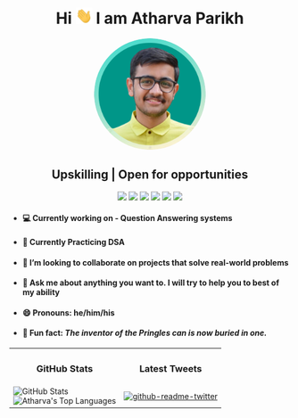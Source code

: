 <!-- **AtharvaParikh/AtharvaParikh** is a ✨ _special_ ✨ repository because its `README.md` (this file) appears on your GitHub profile. -->

<!-- Here are some ideas to get you started: -->

<h1 align="center"> Hi <img src="https://raw.githubusercontent.com/ABSphreak/ABSphreak/master/gifs/Hi.gif" width="30px"> I am Atharva Parikh</h1>

<p align="center"><img src="https://github.com/AtharvaParikh/AtharvaParikh/blob/main/github1.png" height="auto" width="200" style="border-radius:50%"></p>
<h2 align="center">Upskilling | Open for opportunities</h2>
<p align="center">
  <a href="https://www.twitter.com/atharvaaparikh"><img src="https://img.shields.io/badge/twitter-%231DA1F2.svg?&style=for-the-badge&logo=twitter&logoColor=white" height=30></a> 
  <a href="https://www.linkedin.com/in/atharvaparikh"><img src="https://img.shields.io/badge/linkedin-%230077B5.svg?&style=for-the-badge&logo=linkedin&logoColor=white" height=30></a> 
  <a href="https://auth.geeksforgeeks.org/user/atharvaparikh07/practice/"><img src="https://img.shields.io/badge/GeeksforGeeks-gray?style=for-the-badge&logo=geeksforgeeks&logoColor=35914c" height=30></a>
  <a href="https://leetcode.com/ap07/"><img src="https://img.shields.io/badge/LeetCode-000000?style=for-the-badge&logo=LeetCode&logoColor=#d16c06" height=30></a>
  <a href="https://www.kaggle.com/atharvaparikh"><img src="https://img.shields.io/badge/Kaggle-20BEFF?style=for-the-badge&logo=Kaggle&logoColor=white" height=30></a>
  <a href="mailto:aptahrairkvha@gmail.com"><img src="https://img.shields.io/badge/Gmail-D14836?style=for-the-badge&logo=gmail&logoColor=white" height=30></a>
</p>
<ul>
  <li><h4>💻 Currently working on - Question Answering systems</h4></li>
  <li><h4>🌱 Currently Practicing DSA</h4></li>
  <li><h4>👯 I’m looking to collaborate on projects that solve real-world problems</h4></li>
  <li><h4>💬 Ask me about anything you want to. I will try to help you to best of my ability</h4></li>
  <li><h4>😄 Pronouns: he/him/his</h4></li>
  <li><h4>📖 <b>Fun fact</b>: <i>The inventor of the Pringles can is now buried in one.</i></h4></li>
</ul>

<table>
  <tr>
    <th><h3>GitHub Stats</h3></th>
    <th><h3>Latest Tweets</h2></th>
  </tr>
  <tr>
    <td>
      <img src="https://github-readme-stats.vercel.app/api?username=AtharvaParikh&show_icons=true&theme=blue-green" alt="GitHub Stats">
      <br>
      <img src="https://github-readme-stats.vercel.app/api/top-langs/?username=AtharvaParikh&theme=blue-green" alt="Atharva's Top Languages">
    </td>
    <td><a href="https://twitter.com/atharvaaparikh"><img src="https://github-readme-twitter.gazf.vercel.app/api?id=atharvaaparikh&amp;layout=normal&show_reply=off" alt="github-readme-twitter" width="350"></td>
  </tr>
</table>
